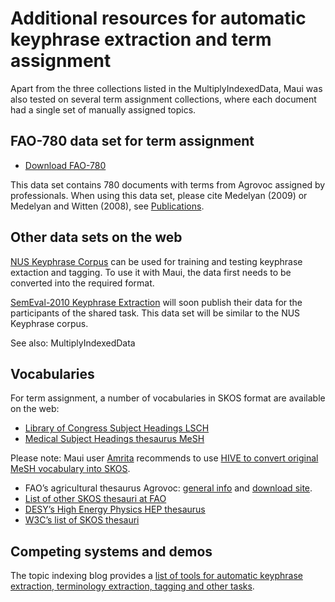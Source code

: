 # Additional resources for automatic keyphrase extraction and term assignment #



Apart from the three collections listed in the MultiplyIndexedData, Maui was also tested on several term assignment collections, where each document had a single set of manually assigned topics.


## FAO-780 data set for term assignment ##

  * [Download FAO-780](http://maui-indexer.googlecode.com/files/fao780.tar.gz)

This data set contains 780 documents with terms from Agrovoc assigned by professionals. When using this data set, please cite Medelyan (2009) or Medelyan and Witten (2008), see [Publications](Publications.md).


## Other data sets on the web ##

[NUS Keyphrase Corpus](http://aye.comp.nus.edu.sg/downloads/keyphraseCorpus/) can be used for training and testing keyphrase extaction and tagging. To use it with Maui, the data first needs to be converted into the required format.


[SemEval-2010 Keyphrase Extraction](http://docs.google.com/Doc?id=ddshp584_46gqkkjng4) will soon publish their data for the participants of the shared task. This data set will be similar to the NUS Keyphrase corpus.

See also: MultiplyIndexedData


## Vocabularies ##

For term assignment, a number of vocabularies in SKOS format are available on the web:

  * [Library of Congress Subject Headings LSCH](http://id.loc.gov/authorities/search/)
  * [Medical Subject Headings thesaurus MeSH](http://thesauri.cs.vu.nl/eswc06/mesh/rdf/meshdata.rdf)

Please note:
Maui user [Amrita](http://groups.google.com/group/kea-and-maui-support/browse_thread/thread/d290b81c653249e2#) recommends to use [HIVE to convert original MeSH vocabulary into SKOS](http://code.google.com/p/hive-mrc/wiki/MeshToSKOS).

  * FAO’s agricultural thesaurus Agrovoc: [general info](http://www.fao.org/agrovoc/) and [download site](http://aims.fao.org/en/website/Download/sub).
  * [List of other SKOS thesauri at FAO](http://aims.fao.org/en/website/Knowledge-Organization-Systems-%28KOS%29/sub)
  * [DESY’s High Energy Physics HEP thesaurus](http://invenio-demo.cern.ch/help/hacking/bibclassify-hep-taxonomy)
  * [W3C’s list of SKOS thesauri](http://esw.w3.org/topic/SkosDev/DataZone)

## Competing systems and demos ##

The topic indexing blog provides a [list of tools for automatic keyphrase extraction, terminology extraction, tagging and other tasks](http://maui-indexer.blogspot.com/2009/07/useful-web-resources-related-to.html).